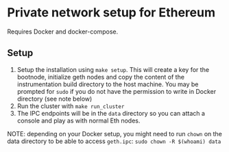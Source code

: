 # Private network setup for Ethereum

Requires Docker and docker-compose.

## Setup

1. Setup the installation using `make setup`. This will create a key for the bootnode, initialize geth nodes and copy the content of the instrumentation build directory to the host machine. You may be prompted for `sudo` if you do not have the permission to write in Docker directory (see note below)
2. Run the cluster with `make run_cluster`
3. The IPC endpoints will be in the `data` directory so you can attach a console and play as with normal Eth nodes.

NOTE: depending on your Docker setup, you might need to run `chown` on the data directory to be able to access `geth.ipc`: `sudo chown -R $(whoami) data`
